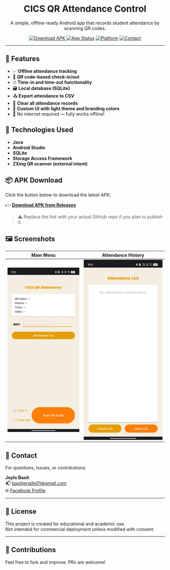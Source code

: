 <h1 align="center">CICS QR Attendance Control</h1>

<p align="center">
  A simple, offline-ready Android app that records student attendance by scanning QR codes.
</p>

<p align="center">
  <a href="https://github.com/NightCode101/QR_Attendance_Control/releases/latest">
    <img src="https://img.shields.io/badge/Download-APK-blue.svg" alt="Download APK">
  </a>
  <a href="#"><img src="https://img.shields.io/badge/status-stable-brightgreen.svg" alt="App Status"></a>
  <a href="#"><img src="https://img.shields.io/badge/platform-Android-blue.svg" alt="Platform"></a>
  <a href="mailto:baoitjerialle01@gmail.com"><img src="https://img.shields.io/badge/contact-email-orange.svg" alt="Contact"></a>
</p>

---

## 📱 Features

- ✅ **Offline attendance tracking**
- 📸 **QR code-based check-in/out**
- ⏱ **Time-in and time-out functionality**
- 🗃 **Local database (SQLite)**
- 📤 **Export attendance to CSV**
- 🧹 **Clear all attendance records**
- 🎨 **Custom UI with light theme and branding colors**
- 🔐 No internet required — fully works offline!

## 🧰 Technologies Used

- **Java**
- **Android Studio**
- **SQLite**
- **Storage Access Framework**
- **ZXing QR scanner (external intent)**

## 📦 APK Download

Click the button below to download the latest APK:

👉 [**Download APK from Releases**](https://github.com/NightCode101/QR_Attendance_Control/releases/latest)

> ⚠ Replace the link with your actual GitHub repo if you plan to publish it.

## 🖼 Screenshots

| Main Menu | Attendance History |
|-----------|--------------------|
| ![Main Menu](UI_Main_Menu.jpg) | ![History](UI_Attendance_History.jpg) |

## 📧 Contact

For questions, issues, or contributions:

**Jeylo Baoit**  
📬 [baoitjerialle01@gmail.com](mailto:baoitjerialle01@gmail.com)  
🌐 [Facebook Profile](https://fb.com/jeylo.tangaro)

---

## 📝 License

This project is created for educational and academic use.  
Not intended for commercial deployment unless modified with consent.

---

## 🙌 Contributions

Feel free to fork and improve. PRs are welcome!


